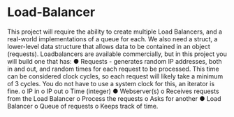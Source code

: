 # Load-Balancer

This project will require the ability to create multiple Load Balancers, and a real-world
implementations of a queue for each. We also need a struct, a lower-level data structure that allows
data to be contained in an object (requests).
Loadbalancers are available commercially, but in this project you will build one that has:
● Requests - generates random IP addresses, both in and out, and random times for each
request to be processed. This time can be considered clock cycles, so each request will likely
take a minimum of 3 cycles. You do not have to use a system clock for this, an iterator is fine.
o IP in
o IP out
o Time (integer)
● Webserver(s)
o Receives requests from the Load Balancer
o Process the requests
o Asks for another
● Load Balancer
o Queue of requests
o Keeps track of time.
